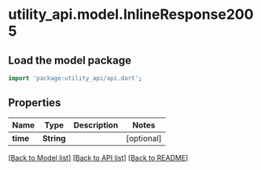 # utility_api.model.InlineResponse2005

## Load the model package
```dart
import 'package:utility_api/api.dart';
```

## Properties
Name | Type | Description | Notes
------------ | ------------- | ------------- | -------------
**time** | **String** |  | [optional] 

[[Back to Model list]](../README.md#documentation-for-models) [[Back to API list]](../README.md#documentation-for-api-endpoints) [[Back to README]](../README.md)


